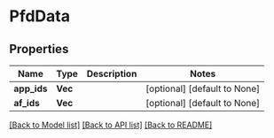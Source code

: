 # PfdData

## Properties
Name | Type | Description | Notes
------------ | ------------- | ------------- | -------------
**app_ids** | **Vec<String>** |  | [optional] [default to None]
**af_ids** | **Vec<String>** |  | [optional] [default to None]

[[Back to Model list]](../README.md#documentation-for-models) [[Back to API list]](../README.md#documentation-for-api-endpoints) [[Back to README]](../README.md)


